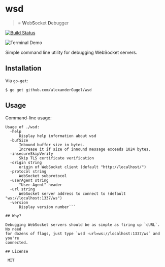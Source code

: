 # wsd

> = **W**eb**S**ocket **D**ebugger

[![Build Status](https://travis-ci.org/alexanderGugel/wsd.svg?branch=master)](https://travis-ci.org/alexanderGugel/wsd)

![Terminal Demo](https://cdn.rawgit.com/alexanderGugel/wsd/demo/demo.gif)

Simple command line utility for debugging WebSocket servers.

## Installation

Via `go-get`:

```
$ go get github.com/alexanderGugel/wsd
```

## Usage

Command-line usage:

```
Usage of ./wsd:
  -help
      Display help information about wsd
  -bufSize
      Inbound buffer size in bytes.
      Increase it if size of innound message exceeds 1024 bytes.
  -insecureSkipVerify
      Skip TLS certificate verification
  -origin string
      origin of WebSocket client (default "http://localhost/")
  -protocol string
      WebSocket subprotocol
  -userAgent string
      "User-Agent" header
  -url string
      WebSocket server address to connect to (default "ws://localhost:1337/ws")
  -version
      Display version number```

## Why?

Debugging WebSocket servers should be as simple as firing up `cURL`. No need
for dozens of flags, just type `wsd -url=ws://localhost:1337/ws` and you're
connected.

## License

 MIT
